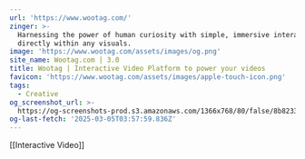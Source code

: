 ```yaml
---
url: 'https://www.wootag.com/'
zinger: >-
  Harnessing the power of human curiosity with simple, immersive interactions,
  directly within any visuals.
image: 'https://www.wootag.com/assets/images/og.png'
site_name: Wootag.com | 3.0
title: Wootag | Interactive Video Platform to power your videos
favicon: 'https://www.wootag.com/assets/images/apple-touch-icon.png'
tags:
  - Creative
og_screenshot_url: >-
  https://og-screenshots-prod.s3.amazonaws.com/1366x768/80/false/8b823376178ec491af93605c44917c66d41590cc5222772ddd9f24476ea9cf6f.jpeg
og-last-fetch: '2025-03-05T03:57:59.836Z'
---
```

[[Interactive Video]]
